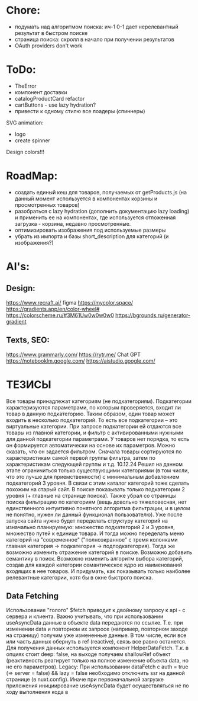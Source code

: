 # Chore:

- подумать над алгоритмом поиска: ич-1 0-1 дает нерелевантный результат в быстром поиске
- страница поиска: скролл в начало при получении результатов
- OAuth providers don't work

# ToDo:

- TheError
- компонент доставки
- catalogProductCard refactor
- cartButtons - use lazy hydration?
- привести к одному стилю все лоадеры (спиннеры)

SVG animation:

- logo
- create spinner

Design colors!!!

# RoadMap:

- создать единый кеш для товаров, получаемых от getProducts.js (на данный момент используется в компонентах корзины и просмотренных товаров)
- разобраться с lazy hydration (дополнить документацию lazy loading) и применить ее на компонентах, где используется отложенная загрузка - корзина, недавно просмотренные.
- оптимизировать изображения под используемые размеры
- убрать из импорта и базы short_description для категорий (и изображения?)

# AI's:

## Design:

https://www.recraft.ai/
figma
https://mycolor.space/
https://gradients.app/en/color-wheel#
https://colorscheme.ru/#3M61Uw0w0w0w0
https://bgrounds.ru/generator-gradient

## Texts, SEO:

https://www.grammarly.com/
https://rytr.me/
Chat GPT
https://notebooklm.google.com/
https://aistudio.google.com/

# ТЕЗИСЫ

Все товары принадлежат категориям (не подкатегориям).
Подкатегории характеризуются параметрами, по которым проверяется, входит ли товар в данную подкатегорию. Таким образом, один товар может входить в несколько подкатегорий. То есть все подкатегории – это виртуальные категории.
При запросе подкатегории ей отдаются все товары из главной категории, и фильтр с активированными нужными для данной подкатегории параметрами.
У товаров нет порядка, то есть он формируется автоматически на основе их параметров. Можно сказать, что он задается фильтром. Сначала товары сортируются по характеристикам самой первой группы фильтра, затем по характеристикам следующей группы и т.д.
10.12.24 Решил на данном этапе ограничиться только существующими категориями (в том числи, что это лучше для приемственности) с минимальным добавлением подкатегорий 3 уровня. В связи с этим каталог категорий тоже сделать похожим на старый сайт. В поиске показывать только подкатегории 2 уровня (+ главные на странице поиска). Также убрал со страницы поиска фильтрацию по категориям (вещь довольно тяжеловесная, нет единственного интуитивно понятного алгоритма фильтрации, и в целом не понятно, нужен ли данный функционал пользователю). Уже после запуска сайта нужно будет переделать структуру категорий на изначально планируемую: множество подкатегорий 2 и 3 уровня, множество путей к единице товара. И тогда можно переделать меню категорий на "современное" ("полноэкранное" с тремя колонками главная категория -> подкатегория -> подподкатегория). Тогда же возможно изменить отражение категорий в поиске. Возможно добавить семантику в поиск. Возможно изменить алгоритм выбора категорий, создав для каждой категории семантическое ядро из наименований входящих в нее товаров. И придумать, как показывать только наиболее релевантные категории, хотя бы в окне быстрого поиска.

## Data Fetching

Использование "голого" $fetch приводит к двойному запросу к api - с сервера и клиента.
Важно учитывать, что при использовании useAsyncData данные в объекте data передаются по ссылке. Т.е. при изменении data и повторном их запросе (например, повторном заходе на страницу) получим уже измененные данные. В том числе, если все или часть данных обернуть в ref (reactive), связь все равно останется.
Для получения данных используется компонент HelperDataFetch. Т.к. в опциях стоит deep: false, на выходе получаем shallowRef объект (реактивность реагирует только на полное изменение объекта data, но не его параметров).
Legacy: При использовании dataFetch c auth = true (=> server = false) && lazy = false необходимо отключить ssr на данной странице (в nuxt.config). Иначе при первоначальной загрузке приложения инициирование useAsyncData будет осуществляться не по ходу выполнения кода в <script setup>, а в хуке onBeforeMounted (=> await перед myFetch не будет останавливать выполнение кода). Как понимаю, чтобы не было hydration error, т.е. результат на сервере и клиенте был одинаковым. Таким образом, если на странице надо обрабатывать данные, полученные через myFetch с server = false, эта страница должна быть server = false, что логично.
Убрал auth из dataFetch. Для получения данных, требующих авторизации, использовать myFetch, который работает только на клиенте (т.к. запрос с авторизацией можно сделать только с клиента). А dataFetch в первую очередь предназначен для другого: получения данных на сервере при первоначальной загрузке и сохранения их в стейте для использования при гидрации.
Изменил myFetch. Т.к. изменил систему авторизации с двух токенов на один (куки), система проверки авторизации в myFetch стала неактуальной. Пока по прежнему работает только на клиенте, хотя это можно изменить, если возникнет потребность к примеру получать пользователя при начальной загрузке на сервере.
`about dedupe` Нужно понимать, что он относится к запросам, выполняющимся одновременно. Т.е. если есть запрос, ожидающий результат, а ниже по коду еще один такой же запрос, то для второго параметр dedupe будет бесполезен, т.к. в момент его запуска первый уже разрешится. Таким образом, для гарантированного исключения повторных запросов нужно использовать опции dedupe: 'defer' и getCachedData: key => useNuxtData(key).data?.value

## User Auth

~~Аутентификация осуществляется через 2 токена: refreshToken, который хранится в cookie, и sessionToken, который хранится в переменной user (и посылается при требующих аутентификации запросах в хедере).~~
~~Для упрощения запросов с авторизацией создал composable myFetch, который автоматически добавляет хедер с sessionToken при требующих его запросах и обрабатывает ошибки от сервера.~~
По хорошему все refreshTokens нужно хранить в базе, что позволит увеличить меры безопасности: проверять FingerPrint браузера, проверять максимальное количество токенов на пользователя, удалять все токены при подозрительной активности и т.п. (подробнее https://gist.github.com/zmts/802dc9c3510d79fd40f9dc38a12bccfc). Но пока это решил не реализовывать. Пока только проверяется signature токена и его время жизни, хранящееся в payload.
Так как я использую сильно упрощенную систему JWT-токенов (не проверяю refreshToken должным образом, отсутствует сервер авторизации, куки с refreshToken отправляется при каждом запросе, и приложение является монолитом), вполне было бы достаточно использования куки. Это упростит логику приложения, сделает возможным использование myFetch на сервере. refreshToken будет обновлять сам себя, т.е. будет включать в себя sessionToken. Но использовать JWT - это как-то "по-взрослому". И можем в будущем его использование будет оправданно, например, если перестанет быть монолитом и будет использоваться как часть приложения для мобильных девайсов, где нет куки.
Переделал систему авторизации на один токен.

## Закрытие сайта для свободного доступа

Осуществляется через глобальную серверную переменную process.env.IS_SITE_CLOSED. Код ответа сервера при закрытом сайте - 423. Проверка при запросах на сервере.
Осуществляется в server/middleware/ifSiteClosed.js. Будет пропускать только администраторов, а также запросы на вход (server/api/auth/login.js). При этом в дальнейшем при логировании если юзер окажется не админом, будет возвращена ошибка 423.
На сайте не должно быть статичных страниц (т.е. при обращении к любой странице должен быть запрос на сервер). Так гарантируется проверка на доступ к странице.

## Responsive

~~Добавил экраны в tailwind.config.js. Теперь можно пользоваться следующими префиксами (примеры):~~
~~@md: - только для md экранов (768 - 1023 px)~~
~~-md: - для всех экранов меньше или входящих в md (до 1023 px)~~
~~md: - для всех экранов больше или входящих в md (c 768 px). Нативный mobile-first~~
~~\*После добавления своих экранов перестал работать нативный префикс max-.. Но он полностью заменяется моим префиксом -..~~
~~Перешел от системы экранов к системе брекпойнтов.~~
Перешел на стандартный синтаксис tailwind v4:
~ max-xs(480)xs ~ max-sm(640)sm ~ max-md(768)md ~ max-lg(1024)lg ~ max-xl(1280)xl ~
Примеры:
md: - для экранов больше или равных 768 px (native mobile first)
max-md: - для экранов меньше 768 px (от 767 px)
md:max-lg: - для экранов от 768 до 1023 px (max-lg:md тоже будет работать)
Tailwind @container (можно использовать с классами, где есть --container-\*, например w-3xl):
@3xs 16rem (256px)
@2xs 18rem (288px)
@xs 20rem (320px)
@sm 24rem (384px)
@md 28rem (448px)
@lg 32rem (512px)
@xl 36rem (576px)
@2xl 42rem (672px)
@3xl 48rem (768px)
@4xl 56rem (896px)
@5xl 64rem (1024px)
@6xl 72rem (1152px)
@7xl 80rem (1280px)
Кстати, tailwind отдельно в проект устанавливать не нужно, т.к. он входит в NuxtUI.

## Обмен информацией между открытыми вкладками.

Для синхронизации во всех открытых вкладках пользовательских данных следим за localStorage.
В ключ user-event записываем следующие значения:
0 - при выходе пользователя
1- при входе
timeStamp - при обновлении данных о пользователе

## BreadCrumbs

На страницах категорий и товаров используется компонент BreadCrumbsWrapper, который по присланному ИД формирует крошки из категорий. На других страницах сейчас нет breadCrumbs. Нужны ли?

## Lazy Loading

Приставка Lazy на компонентах отменяет их предзагрузку, если их не видно на текущей странице (используются с v-if на самом компонете или родителе) или если они расположены на других страницах, на которые есть ссылки с текущей. Поэтому к примеру нет смысла использовать Lazy на компоненте TheLoader, который загружается через app.vue, а условие на показ (v-if) расположено внутри него.
Для NuxtLink аналогом Lazy является пропс :prefetch="false" (= noPrefetch). Также при prefetch: true можно использовать пропс :prefetchOn (interaction: true, visibility: true, or both) (не разобрался как работает).
// todo: разобраться с lazy hydration

## Импорт данных со старой ДБ

Brands - нельзя изменять, таблица полностью перезаписывается.
Properties - нельзя изменять, таблица полностью перезаписывается.
Products - нельзя изменять, таблица полностью перезаписывается.
Documentation - нельзя изменять, таблицы полностью перезаписываются.
Categories - строки записываются/обновляются через INSERT INTO... ON DUPLICATE KEY UPDATE. Это позволяет не обнулять пропсы в существующих категориях и не затирать добавленные вручную категории
Единственное, что пока можно делать - присвоить подкатегориям пропсы (не затрутся после обновления) и создать под-под-категории. Возможно еще сделаю редактирование цен.
Важно помнить, что при импорте товаров их ID до и после импорта могут не совпадать (если в старую базу были добавлены товары). Соответственно нужно обновлять связи, ссылающиеся на товары (например, если будет включено кеширование страниц, чистить кеш для обновления "Похожих товаров").
Для переноса категорий добавлены npm-пакеты JSDOM (парсинг описания и характеристик) и prettier (форматирование short_description, description, characteristics). После окончательного переезда базы их нужно будет удалить.

## SEO

Мета поля для категорий и товаров отсутствуют в базе. Генерация title & description осуществляется "на лету" из данных.

## Cashing

Функционал уже есть в Nuxt, нужно только настроить. Не забыть учесть не кешировать админские ресурсы.

## Z-index system

В tailwind используются классы от z-0 до z-50.
В общих случаях (хедер, модули поиска, юзера, корзины, каталога и тп) использовать z-10.
Для элементов, которые всегда должны быть выше предыдущих (меню категорий), использовать z-20. Если этого не достаточно, использовать "арбитральные" значения от z-[21] до z-[29].
Для врапперов модальных полноэкранных окон использовать z-30.
Для элементов внутри модальных окон (кнопка закрытия) использовать z-40.
Для крайних случаев (лоадер) - z-50.
Переписал дефолтное значение для UModal на z-30 (в app.config.ts).

## Forms

Событие валидации на текстовых полях в компоненте UForm срабатывает: при первоначальном вводе - при потере фокуса, при повторных заходах - при вводе каждого символа. Поэтому лучше сделать так, чтобы поля валидировались каждое отдельно (исключить общую валидацию), а функция валидации только собирала ошибки, не выполняя саму валидацию как таковую.
